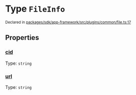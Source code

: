 # Type `FileInfo`
<sub>Declared in [packages/sdk/app-framework/src/plugins/common/file.ts:17](https://github.com/dxos/dxos/blob/52455dba3/packages/sdk/app-framework/src/plugins/common/file.ts#L17)</sub>




## Properties
### [cid](https://github.com/dxos/dxos/blob/52455dba3/packages/sdk/app-framework/src/plugins/common/file.ts#L19)
Type: <code>string</code>




### [url](https://github.com/dxos/dxos/blob/52455dba3/packages/sdk/app-framework/src/plugins/common/file.ts#L18)
Type: <code>string</code>





